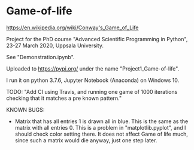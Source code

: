 # Game-of-life

https://en.wikipedia.org/wiki/Conway's_Game_of_Life

Project for the PhD course "Advanced Scientific Programming in Python", 23-27 March 2020, Uppsala University.

See "Demonstration.ipynb".

Uploaded to https://pypi.org/ under the name "Project1_Game-of-life".

I run it on python 3.7.6, Jupyter Notebook (Anaconda) on Windows 10.

TODO:
"Add CI using Travis, and running one game of 1000 iterations checking that it matches a pre known pattern."


KNOWN BUGS:
- Matrix that has all entries 1 is drawn all in blue. This is the same as the matrix with all entries 0. This is a problem in "matplotlib.pyplot", and I should check color setting there. It does not affect Game of life much, since such a matrix would die anyway, just one step later.
 
